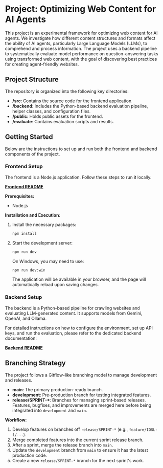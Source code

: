 # Project: Optimizing Web Content for AI Agents

This project is an experimental framework for optimizing web content for AI agents. We investigate how different content structures and formats affect the ability of AI agents, particularly Large Language Models (LLMs), to comprehend and process information. The project uses a backend pipeline to systematically evaluate model performance on question-answering tasks using transformed web content, with the goal of discovering best practices for creating agent-friendly websites.

## Project Structure

The repository is organized into the following key directories:

- **/src**: Contains the source code for the frontend application.
- **/backend**: Includes the Python-based backend evaluation pipeline, helper classes, and configuration files.
- **/public**: Holds public assets for the frontend.
- **/evaluate**: Contains evaluation scripts and results.

## Getting Started

Below are the instructions to set up and run both the frontend and backend components of the project.

### Frontend Setup

The frontend is a Node.js application. Follow these steps to run it locally.

**[Frontend README](./src/README.md)**

**Prerequisites:**

- Node.js

**Installation and Execution:**

1.  Install the necessary packages:

    ```bash
    npm install
    ```

2.  Start the development server:
    ```bash
    npm run dev
    ```
    On Windows, you may need to use:
    ```bash
    npm run dev:win
    ```
    The application will be available in your browser, and the page will automatically reload upon saving changes.

### Backend Setup

The backend is a Python-based pipeline for crawling websites and evaluating LLM-generated content. It supports models from Gemini, OpenAI, and Ollama.

For detailed instructions on how to configure the environment, set up API keys, and run the evaluation, please refer to the dedicated backend documentation:

**[Backend README](./backend/README.md)**

## Branching Strategy

The project follows a Gitflow-like branching model to manage development and releases.

- **main**: The primary production-ready branch.
- **development**: Pre-production branch for testing integrated features.
- **release/SPRINT-\***: Branches for managing sprint-based releases. Features, bugfixes, and improvements are merged here before being integrated into `development` and `main`.

**Workflow:**

1.  Develop features on branches off `release/SPRINT-*` (e.g., `feature/IOSL-1/...`).
2.  Merge completed features into the current sprint release branch.
3.  After a sprint, merge the release branch into `main`.
4.  Update the `development` branch from `main` to ensure it has the latest production code.
5.  Create a new `release/SPRINT-*` branch for the next sprint's work.
